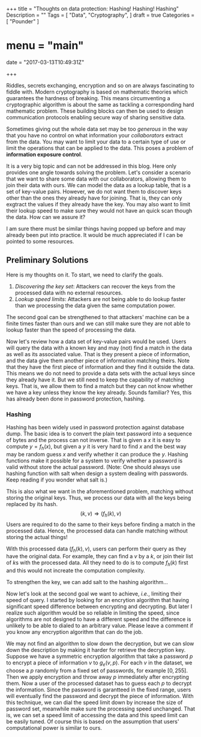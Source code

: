 +++
title = "Thoughts on data protection: Hashing! Hashing! Hashing"
Description = ""
Tags = [
  "Data",
  "Cryptography",
]
draft = true
Categories = [
  "Pounder"
]
# menu = "main"
date = "2017-03-13T10:49:31Z"

+++

Riddles, secrets exchanging, encryption and so on are always fascinating to fiddle with.
Modern cryptography is based on mathematic theories which guarantees the hardness of breaking.
This means circumventing a cryptographic algorithm is about the same as tackling a corresponding hard mathematic problem.
These building blocks can then be used to design communication protocols enabling secure way of sharing sensitive data.

Sometimes giving out the whole data set may be too _generous_ in the way that you have no control on what information your _collaborators_ extract from the data.
You may want to limit your data to a certain type of use or limit the operations that can be applied to the data.
This poses a problem of **information exposure control**.

It is a very big topic and can not be addressed in this blog.
Here only provides one angle towards solving the problem.
Let's consider a scenario that we want to share some data with our collaborators, allowing them to join their data with ours.
We can model the data as a lookup table, that is a set of key-value pairs.
However, we do not want them to discover keys other than the ones they already have for joining.
That is, they can only exgtract the values if they already have the key.
You may also want to limit their lookup speed to make sure they would not have an quick scan though the data.
How can we assure it?

I am sure there must be similar things having popped up before and may already been put into practice.
It would be much appreciated if I can be pointed to some resources.

Preliminary Solutions
---------------------

Here is my thoughts on it.
To start, we need to clarify the goals.

 1. _Discovering the key set_: Attackers can recover the keys from the processed data with no external resources.
 2. _Lookup speed limits_: Attackers are not being able to do lookup faster than we processing the data given the same computation power.

The second goal can be strengthened to that attackers' machine can be a finite times faster than ours and we can still make sure they are not able to lookup faster than the speed of processing the data.

Now let's review how a data set of key-value pairs would be used.
Users will query the data with a known key and may (not) find a match in the data as well as its associated value.
That is they present a piece of information, and the data give them another piece of information matching theirs.
Note that they have the first piece of information and they find it outside the data.
This means we do not need to provide a data sets with the actual keys since they already have it.
But we still need to keep the capability of matching keys.
That is, we allow them to find a match but they can not know whether we have a key unless they know the key already.
Sounds familiar?
Yes, this has already been done in password protection, hashing.

### Hashing

Hashing has been widely used in password protection against database dump.
The basic idea is to convert the plain text password into a sequence of bytes and the process can not inverse.
That is given a $x$ it is easy to compute $y=f_h(x)$, but given a $y$ it is very hard to find $x$ and the best way may be random guess $x$ and verify whether it can produce the $y$.
Hashing functions make it possible for a system to verify whether a password is valid without store the actual password.
(Note: One should always use hashing function with salt when design a system dealing with passwords.
  Keep reading if you wonder what salt is.)

This is also what we want in the aforementioned problem, matching without storing the original keys.
Thus, we process our data with all the keys being replaced by its hash.
$$ (k, v) \Rightarrow (f_h(k), v) $$
Users are required to do the same to their keys before finding a match in the processed data.
Hence, the processed data can handle matching without storing the actual things!

With this processed data $(f_h(k), v)$, users can perform their query as they have the original data.
For example, they can find a $v$ by a $k$, or join their list of $k$s with the processed data.
All they need to do is to compute $f_h(k)$ first and this would not increate the computation complexity.

To strengthen the key, we can add salt to the hashing algorithm...
<!--  TODO: hashing many times and with salt -->

Now let's look at the second goal we want to achieve, _i.e._, limiting their speed of query.
I started by looking for an encrytion algorithm that having significant speed difference between encrypting and decrypting.
But later I realize such algorithm would be so reliable in limiting the speed, since algorithms are not designed to have a different speed and the difference is unlikely to be able to dialed to an arbitrary value.
Please leave a comment if you know any encryption algorithm that can do the job.

We may not find an algorithm to slow down the decryption, but we can slow down the description by making it harder for retrieve the decryption key.
Suppose we have a symmetric encryption algorithm that take a password $p$ to encrypt a piece of information $v$ to $g_e(v, p)$.
For each $v$ in the dataset, we choose a $p$ randomly from a fixed set of passwords, for example $[0, 255]$.
Then we apply encryption and throw away $p$ immediately after encrypting them.
Now a user of the processed dataset has to guess each $p$ to decrypt the information.
Since the password is garantteed in the fixed range, users will eventually find the password and decrypt the piece of information.
With this technique, we can dial the speed limit down by increase the size of password set, meanwhile make sure the processing speed unchanged.
That is, we can set a speed limit of accessing the data and this speed limit can be easily tuned.
Of course this is based on the assumption that users' computational power is similar to ours.
